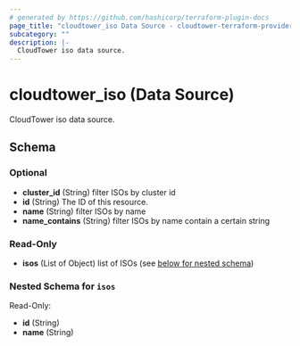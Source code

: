 ```yaml
---
# generated by https://github.com/hashicorp/terraform-plugin-docs
page_title: "cloudtower_iso Data Source - cloudtower-terraform-provider"
subcategory: ""
description: |-
  CloudTower iso data source.
---
```


# cloudtower_iso (Data Source)

CloudTower iso data source.



<!-- schema generated by tfplugindocs -->
## Schema

### Optional

- **cluster_id** (String) filter ISOs by cluster id
- **id** (String) The ID of this resource.
- **name** (String) filter ISOs by name
- **name_contains** (String) filter ISOs by name contain a certain string

### Read-Only

- **isos** (List of Object) list of ISOs (see [below for nested schema](#nestedatt--isos))

<a id="nestedatt--isos"></a>
### Nested Schema for `isos`

Read-Only:

- **id** (String)
- **name** (String)


